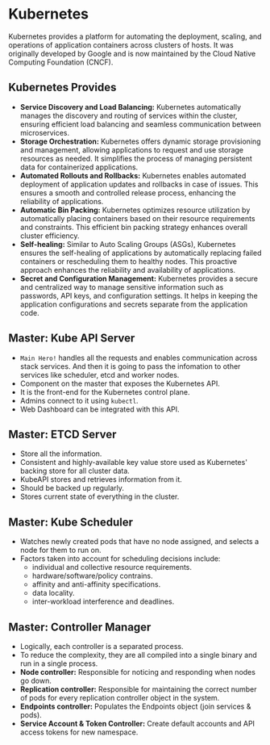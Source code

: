 # Kubernetes

Kubernetes provides a platform for automating the deployment, scaling, and operations of application containers across clusters of hosts. It was originally developed by Google and is now maintained by the Cloud Native Computing Foundation (CNCF).

## Kubernetes Provides
- **Service Discovery and Load Balancing:** Kubernetes automatically manages the discovery and routing of services within the cluster, ensuring efficient load balancing and seamless communication between microservices.
- **Storage Orchestration:** Kubernetes offers dynamic storage provisioning and management, allowing applications to request and use storage resources as needed. It simplifies the process of managing persistent data for containerized applications.
- **Automated Rollouts and Rollbacks:** Kubernetes enables automated deployment of application updates and rollbacks in case of issues. This ensures a smooth and controlled release process, enhancing the reliability of applications.
- **Automatic Bin Packing:** Kubernetes optimizes resource utilization by automatically placing containers based on their resource requirements and constraints. This efficient bin packing strategy enhances overall cluster efficiency.
- **Self-healing:** Similar to Auto Scaling Groups (ASGs), Kubernetes ensures the self-healing of applications by automatically replacing failed containers or rescheduling them to healthy nodes. This proactive approach enhances the reliability and availability of applications.
- **Secret and Configuration Management:** Kubernetes provides a secure and centralized way to manage sensitive information such as passwords, API keys, and configuration settings. It helps in keeping the application configurations and secrets separate from the application code.

## Master: Kube API Server
- `Main Hero!` handles all the requests and enables communication across stack services. And then it is going to pass the infomation to other services like scheduler, etcd and worker nodes.
- Component on the master that exposes the Kubernetes API.
- It is the front-end for the Kubernetes control plane.
- Admins connect to it using `kubectl`.
- Web Dashboard can be integrated with this API.

## Master: ETCD Server
- Store all the information.
- Consistent and highly-available key value store used as Kubernetes' backing store for all cluster data.
- KubeAPI stores and retrieves information from it.
- Should be backed up regularly.
- Stores current state of everything in the cluster.

## Master: Kube Scheduler
- Watches newly created pods that have no node assigned, and selects a node for them to run on.
- Factors taken into account for scheduling decisions include:
  - individual and collective resource requirements.
  - hardware/software/policy contrains.
  - affinity and anti-affinity specifications.
  - data locality.
  - inter-workload interference and deadlines.
 
## Master: Controller Manager
- Logically, each controller is a separated process.
- To reduce the complexity, they are all compiled into a single binary and run in a single process.
- **Node controller:** Responsible for noticing and responding when nodes go down.
- **Replication controller:** Responsible for maintaining the correct number of pods for every replication controller object in the system.
- **Endpoints controller:** Populates the Endpoints object (join services & pods).
- **Service Account & Token Controller:** Create default accounts and API access tokens for new namespace.
